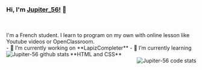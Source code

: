 
### Hi, I'm [Jupiter_56!](https://github.com/Jupiter-56) 👋
<br/>
<br/>
I'm a French student. I learn to program on my own with online lesson like Youtube videos or OpenClassroom.

<br/>
- 🔭 I’m currently working on **LapizCompleter**
- 🌱 I’m currently learning **HTML and CSS**



<img align="left" src="https://github-readme-stats.anuraghazra1.vercel.app/api?username=Jupiter-56&show_icons=true&include_all_commits=true&theme=nord" alt="Jupiter-56 github stats" />

<br/>

<img align="right" src="https://github-readme-stats.anuraghazra1.vercel.app/api/top-langs/?username=Jupiter-56&layout=compact&theme=nord" alt="Jupiter-56 code stats" />
